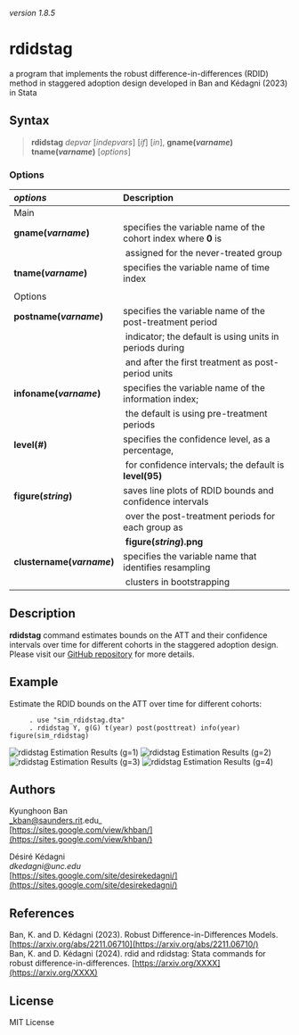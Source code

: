 _version 1.8.5_

rdidstag
====

a program that implements the robust difference-in-differences (RDID) method in staggered adoption design developed in Ban and Kédagni (2023) in Stata

Syntax
------

> __rdidstag__ _depvar_ [_indepvars_] [_if_] [_in_], __gname(_varname_)__ __tname(_varname_)__ [_options_]


### Options

| _options_                     | Description
|:------------------------------|:-------------------------------------------------
| Main                          |   
|        __gname(_varname_)__       | specifies the variable name of the cohort index where __0__ is 
|                                       |‎   assigned for the never-treated group
|        __tname(_varname_)__       | specifies the variable name of time index  
|                                   |
| Options                       |  
|        __postname(_varname_)__    | specifies the variable name of the post-treatment period 
|                                       |‎   indicator; the default is using units in periods during 
|                                       |‎   and after the first treatment as post-period units
|        __infoname(_varname_)__    | specifies the variable name of the information index; 
|                                       |‎   the default is using pre-treatment periods
|        __level(_#_)__             | specifies the confidence level, as a percentage, 
|                                       |‎   for confidence intervals; the default is __level(95)__ 
|        __figure(_string_)__       | saves line plots of RDID bounds and confidence intervals 
|                                       |‎   over the post-treatment periods for each group as  
|                                       |‎   __figure(_string_).png__ 
|        __clustername(_varname_)__ | specifies the variable name that identifies resampling 
|                                       |‎   clusters in bootstrapping  




Description
-----------

__rdidstag__ command estimates bounds on the ATT and their confidence intervals over time for different cohorts in the staggered adoption design. Please visit our [GitHub repository](https://github.com/KyunghoonBan/rdid) for more details.


Example
-------

Estimate the RDID bounds on the ATT over time for different cohorts:

         . use "sim_rdidstag.dta"
         . rdidstag Y, g(G) t(year) post(posttreat) info(year) figure(sim_rdidstag)
             
![rdidstag Estimation Results (g=1)](sim_rdidstag_g1.png)
![rdidstag Estimation Results (g=2)](sim_rdidstag_g2.png)
![rdidstag Estimation Results (g=3)](sim_rdidstag_g3.png)
![rdidstag Estimation Results (g=4)](sim_rdidstag_g4.png)
             
Authors
-------

Kyunghoon Ban  
_kban@saunders.rit.edu_  
[https://sites.google.com/view/khban/](https://sites.google.com/view/khban/)  

Désiré Kédagni         
_dkedagni@unc.edu_   
[https://sites.google.com/site/desirekedagni/](https://sites.google.com/site/desirekedagni/)


References
----------

Ban, K. and D. Kédagni (2023). Robust Difference-in-Differences Models. [https://arxiv.org/abs/2211.06710](https://arxiv.org/abs/2211.06710/)      
Ban, K. and D. Kédagni (2024). rdid and rdidstag: Stata commands for robust difference-in-differences.  [https://arxiv.org/XXXX](https://arxiv.org/XXXX)  


License
-------

MIT License


